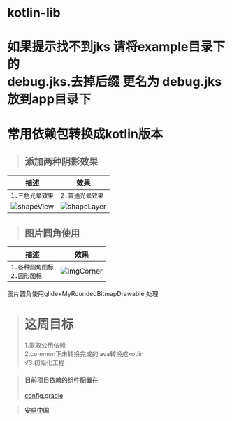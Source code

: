 # kotlin-lib  

如果提示找不到jks 请将example目录下的  
debug.jks.去掉后缀 更名为 debug.jks  
放到app目录下
==


常用依赖包转换成kotlin版本
=============
>## 添加两种阴影效果
|描述|效果|
|---|---|
|`1.三色光晕效果`|`2.普通光晕效果`|
|![shapeView](../master/example/shapeView.gif "shapeView")|![shapeLayer](../master/example/shapeLayer.gif "shapeLayer")|

>## 图片圆角使用
|描述|效果|
|---|---|
|`1.各种圆角图标` </br> `2.圆形图标`|![imgCorner](../master/example/imgCorner.gif "imgCorner")|

图片圆角使用glide+MyRoundedBitmapDrawable 处理

># 这周目标 
>1.提取公用依赖  
>2.common下未转换完成的java转换成kotlin  
>&radic;3.初始化工程



>#### 目前项目依赖的组件配置在
>[config.gradle](https://github.com/KingZD/kotlin-lib/blob/master/config/config.gradle "config.gradle")

>[安卓中国](https://developer.android.google.cn/index.html "安卓中国")
